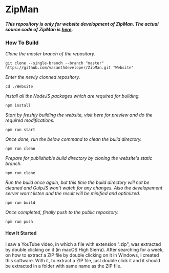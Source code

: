 # ZipMan
#### *This repository is only for website development of ZipMan. The actual source code of ZipMan is [here](https://bitbucket.org/vasanthdeveloper/zipman).*

### How To Build
_Clone the master branch of the repository._
```
git clone --single-branch --branch "master" https://github.com/vasanthdeveloper/ZipMan.git "Website"
```

_Enter the newly clonned repository._
```
cd ./Website
```

_Install all the NodeJS packages which are required for building._
```
npm install
```

_Start by freshly building the website, visit here for preview and do the required modifications._
```
npm run start
```

_Once done, run the below command to clean the build directory._
```
npm run clean
```

_Prepare for publishable build directory by cloning the website's static branch._
```
npm run clone
```

_Run the build once again, but this time the build directory will not be cleaned and GulpJS won't watch for any changes. Also the developement server won't listen and the result will be minified and optimized._
```
npm run build
```

_Once completed, finally push to the public repository._
```
npm run push
```
#### How It Started
I saw a YouTube video, in which a file with extension ".zip", was extracted by double clicking on it (in macOS High Sierra). After searching for a week, on how to extract a ZIP file by double clicking on it in Windows, I created this software. With it, to extract a ZIP file, just double click it and it should be extracted in a folder with same name as the ZIP file.